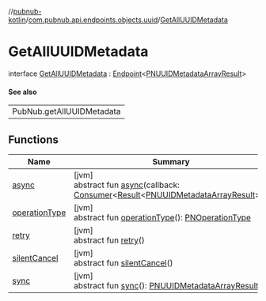 //[pubnub-kotlin](../../../index.md)/[com.pubnub.api.endpoints.objects.uuid](../index.md)/[GetAllUUIDMetadata](index.md)

# GetAllUUIDMetadata

interface [GetAllUUIDMetadata](index.md) : [Endpoint](../../com.pubnub.api/-endpoint/index.md)&lt;[PNUUIDMetadataArrayResult](../../com.pubnub.api.models.consumer.objects.uuid/-p-n-u-u-i-d-metadata-array-result/index.md)&gt; 

#### See also

| |
|---|
| PubNub.getAllUUIDMetadata |

## Functions

| Name | Summary |
|---|---|
| [async](index.md#-461055140%2FFunctions%2F51989805) | [jvm]<br>abstract fun [async](index.md#-461055140%2FFunctions%2F51989805)(callback: [Consumer](https://docs.oracle.com/javase/8/docs/api/java/util/function/Consumer.html)&lt;[Result](../../../../pubnub-gson/com.pubnub.api.v2.callbacks/-result/index.md)&lt;[PNUUIDMetadataArrayResult](../../com.pubnub.api.models.consumer.objects.uuid/-p-n-u-u-i-d-metadata-array-result/index.md)&gt;&gt;) |
| [operationType](../../com.pubnub.api.endpoints.push/-remove-channels-from-push/index.md#1414065386%2FFunctions%2F51989805) | [jvm]<br>abstract fun [operationType](../../com.pubnub.api.endpoints.push/-remove-channels-from-push/index.md#1414065386%2FFunctions%2F51989805)(): [PNOperationType](../../../../pubnub-core/pubnub-core-api/pubnub-core-api/com.pubnub.api.enums/-p-n-operation-type/index.md) |
| [retry](../../com.pubnub.api.endpoints.push/-remove-channels-from-push/index.md#2020801116%2FFunctions%2F51989805) | [jvm]<br>abstract fun [retry](../../com.pubnub.api.endpoints.push/-remove-channels-from-push/index.md#2020801116%2FFunctions%2F51989805)() |
| [silentCancel](../../com.pubnub.api.endpoints.push/-remove-channels-from-push/index.md#-675955969%2FFunctions%2F51989805) | [jvm]<br>abstract fun [silentCancel](../../com.pubnub.api.endpoints.push/-remove-channels-from-push/index.md#-675955969%2FFunctions%2F51989805)() |
| [sync](../../com.pubnub.api.endpoints.push/-remove-channels-from-push/index.md#40193115%2FFunctions%2F51989805) | [jvm]<br>abstract fun [sync](../../com.pubnub.api.endpoints.push/-remove-channels-from-push/index.md#40193115%2FFunctions%2F51989805)(): [PNUUIDMetadataArrayResult](../../com.pubnub.api.models.consumer.objects.uuid/-p-n-u-u-i-d-metadata-array-result/index.md) |
